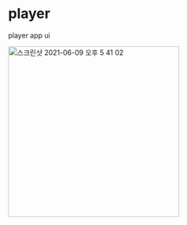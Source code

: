 # player

player app ui

<img width="348" alt="스크린샷 2021-06-09 오후 5 41 02" src="https://user-images.githubusercontent.com/68521263/121322663-23c7ed80-c94a-11eb-9cbf-be4bff5ea9d7.png">
